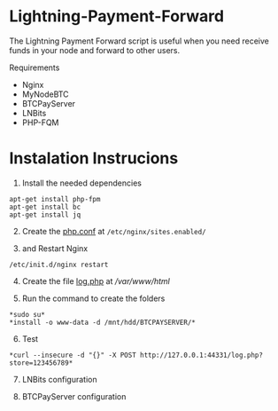 # Lightning-Payment-Forward
The Lightning Payment Forward script is useful when you need receive funds in your node and forward to other users. 

Requirements 
 - Nginx
 - MyNodeBTC
 - BTCPayServer
 - LNBits
 - PHP-FQM

# Instalation Instrucions
1) Install the needed dependencies

```
apt-get install php-fpm
apt-get install bc
apt-get install jq  
```

2) Create the [php.conf](https://github.com/BitcoinBeachBR/LNBits-Payment-Forward/blob/main/fs/etc/nginx/sites.enabled/php.conf) at ```/etc/nginx/sites.enabled/```

3) and Restart Nginx
```
/etc/init.d/nginx restart
```

4) Create the file [log.php](https://github.com/BitcoinBeachBR/LNBits-Payment-Forward/blob/main/fs/var/www/html/log.php) at */var/www/html*

5) Run the command to create the folders
```
*sudo su*
*install -o www-data -d /mnt/hdd/BTCPAYSERVER/*
```

6) Test 
```
*curl --insecure -d "{}" -X POST http://127.0.0.1:44331/log.php?store=123456789*
```

7) LNBits configuration 

8) BTCPayServer configuration
